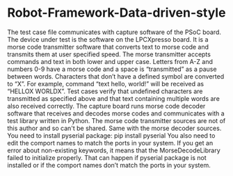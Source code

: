 # Robot-Framework-Data-driven-style

The test case file communicates with capture software of the PSoC board. The device under test is the 
software on the LPCXpresso board. It is a morse code transmitter software that converts text to morse code 
and transmits them at user specified speed. The morse transmitter accepts commands and text in both 
lower and upper case. Letters from A-Z and numbers 0-9 have a morse code and a space is “transmitted” as 
a pause between words. Characters that don’t have a defined symbol are converted to “X”. For example,
command “text hello, world!” will be received as “HELLOX WORLDX”. Test cases
verify that undefined characters are transmitted as specified above and that text containing multiple words 
are also received correctly.
The capture board runs morse code decoder software that receives and decodes morse codes and 
communicates with a test library written in Python.
The morse code transmitter sources are not of this author and so can't be shared. 
Same with the morse decoder sources.
You need to install pyserial package:
                pip install pyserial
You also need to edit the comport names to match the ports in your system.
If you get an error about non-existing keywords, it means that the MorseDecodeLibrary failed to initialize 
properly. That can happen if pyserial package is not installed or if the comport names don’t match the ports 
in your system.
